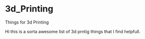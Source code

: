 # 3d_Printing
Things for 3d Printing

Hi this is a sorta awesome list of 3d prntig things that I find helpfull.

